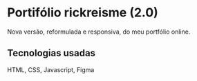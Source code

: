 # Portifólio rickreisme (2.0)

Nova versão, reformulada e responsiva, do meu portfólio online.

## Tecnologias usadas

HTML, CSS, Javascript, Figma
